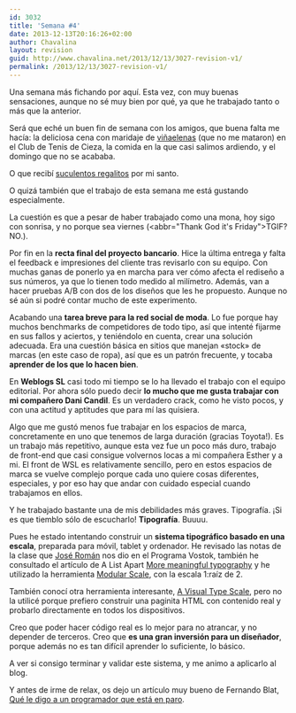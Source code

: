```yaml
---
id: 3032
title: 'Semana #4'
date: 2013-12-13T20:16:26+02:00
author: Chavalina
layout: revision
guid: http://www.chavalina.net/2013/12/13/3027-revision-v1/
permalink: /2013/12/13/3027-revision-v1/
---
```

Una semana más fichando por aquí. Esta vez, con muy buenas sensaciones, aunque no sé muy bien por qué, ya que he trabajado tanto o más que la anterior. 



Será que eché un buen fin de semana con los amigos, que buena falta me hacía: la deliciosa cena con maridaje de [viñaelenas](http://www.vinaelena.com/) (que no me mataron) en el Club de Tenis de Cieza, la comida en la que casi salimos ardiendo, y el domingo que no se acababa.

O que recibí [suculentos regalitos](http://instagram.com/p/hk_hMbNsvr/) por mi santo.

O quizá también que el trabajo de esta semana me está gustando especialmente. 

La cuestión es que a pesar de haber trabajado como una mona, hoy sigo con sonrisa, y no porque sea viernes (<abbr="Thank God it's Friday">TGIF</abbr>? NO.).

Por fin en la **recta final del proyecto bancario**. Hice la última entrega y falta el feedback e impresiones del cliente tras revisarlo con su equipo. Con muchas ganas de ponerlo ya en marcha para ver cómo afecta el rediseño a sus números, ya que lo tienen todo medido al milímetro. Además, van a hacer pruebas A/B con dos de los diseños que les he propuesto. Aunque no sé aún si podré contar mucho de este experimento.

Acabando una **tarea breve para la red social de moda**. Lo fue porque hay muchos benchmarks de competidores de todo tipo, así que intenté fijarme en sus fallos y aciertos, y teniéndolo en cuenta, crear una solución adecuada. Era una cuestión básica en sitios que manejan «stock» de marcas (en este caso de ropa), así que es un patrón frecuente, y tocaba **aprender de los que lo hacen bien**.

En **Weblogs SL** casi todo mi tiempo se lo ha llevado el trabajo con el equipo editorial. Por ahora sólo puedo decir **lo mucho que me gusta trabajar con mi compañero Dani Candil**. Es un verdadero crack, como he visto pocos, y con una actitud y aptitudes que para mí las quisiera.

Algo que me gustó menos fue trabajar en los espacios de marca, concretamente en uno que tenemos de larga duración (gracias Toyota!). Es un trabajo más repetitivo, aunque esta vez fue un poco más duro, trabajo de front-end que casi consigue volvernos locas a mi compañera Esther y a mi. El front de WSL es relativamente sencillo, pero en estos espacios de marca se vuelve complejo porque cada uno quiere cosas diferentes, especiales, y por eso hay que andar con cuidado especial cuando trabajamos en ellos.

Y he trabajado bastante una de mis debilidades más graves. Tipografía. ¡Si es que tiemblo sólo de escucharlo! **Tipografía**. Buuuu.

Pues he estado intentando construir un **sistema tipográfico basado en una escala**, preparada para móvil, tablet y ordenador. He revisado las notas de la clase que [José Román](http://www.bynewroman.com/) nos dio en el Programa Vostok, también he consultado el artículo de A List Apart [More meaningful typography](http://alistapart.com/article/more-meaningful-typography) y he utilizado la herramienta [Modular Scale](http://modularscale.com/), con la escala 1:raíz de 2.

También conocí otra herramienta interesante, [A Visual Type Scale](http://type-scale.com/), pero no la utilicé porque prefiero construir una paginita HTML con contenido real y probarlo directamente en todos los dispositivos.

Creo que poder hacer código real es lo mejor para no atrancar, y no depender de terceros. Creo que **es una gran inversión para un diseñador**, porque además no es tan difícil aprender lo suficiente, lo básico. 

A ver si consigo terminar y validar este sistema, y me animo a aplicarlo al blog.

Y antes de irme de relax, os dejo un artículo muy bueno de Fernando Blat, [Qué le digo a un programador que está en paro](http://fernando.blat.es/post/69391992190/que-le-digo-a-un-programador-que-esta-en-paro).